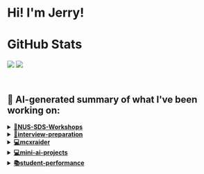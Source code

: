 

# Hi! I'm Jerry!

# GitHub Stats
<p>
  <img align="center" src="https://github-readme-stats.vercel.app/api?username=mcxraider&count_private=true&show_icons=true&theme=github_dark&bg_color=00000099&rank_icon=percentile" />
  <img align="center" src="https://github-readme-stats.vercel.app/api/top-langs/?username=mcxraider&theme=github_dark&bg_color=00000099&exclude_repo=mcxraider.github.io&langs_count=8&size_weight=0.3&count_weight=0.7&hide=css,html&layout=compact" />
</p>
<br>

## 🔨 AI-generated summary of what I've been working on:

  <details>
  <summary><strong><a href="https://github.com/mcxraider/NUS-SDS-Workshops">🌟NUS-SDS-Workshops</a></strong></summary>
  <br/>
  > **This repository contains code related to NUS SDS Workshops' Committee.** <br/>
  ------------------------------------------------------------------------------------------------------------------------------ <br/>
  > The commits include removing API keys, editing NLP code, updating files, organizing file structure, adding demo code, and updating chatbot classes for NUS SDS Workshops Repository.
  </details>
  
  <details>
  <summary><strong><a href="https://github.com/mcxraider/interview-preparation">🚀interview-preparation</a></strong></summary>
  <br/>
  > This repository contains a curated collection of questions and answers designed to aid in preparing for data science and data analyst interviews. <br/>
  ------------------------------------------------------------------------------------------------------------------------------ <br/>
  > The repository "interview-preparation" was updated with data analyst and data science content, including theory, technical questions, SQL cheatsheet, and reading material links.
  </details>
  
  <details>
  <summary><strong><a href="https://github.com/mcxraider/mcxraider">💻mcxraider</a></strong></summary>
  <br/>
  > This repository contains cron-scheduled scripts that automatically generate README files using GPT technology for the user's Github profile. <br/>
  ------------------------------------------------------------------------------------------------------------------------------ <br/>
  > The repository "mcxraider" features multiple automatic updates to the README.md file, likely through a cron-scheduled process for generating GPT-based READMEs.
  </details>
  
  <details>
  <summary><strong><a href="https://github.com/mcxraider/mini-ai-projects">💻mini-ai-projects</a></strong></summary>
  <br/>
  > This repository contains a variety of miniature artificial intelligence projects. <br/>
  ------------------------------------------------------------------------------------------------------------------------------ <br/>
  > The repository "mini-ai-projects" received updates including bug fixes, directory deletions, and .gitignore modifications for improved performance and organization.
  </details>
  
  <details>
  <summary><strong><a href="https://github.com/mcxraider/student-performance">📚student-performance</a></strong></summary>
  <br/>
  > This repository contains a machine learning project focused on predicting students' performance on tests. <br/>
  ------------------------------------------------------------------------------------------------------------------------------ <br/>
  > The repository 'student-performance' underwent updates on ML and DL models, EDA, and several initial commits.
  </details>
  
<br>

